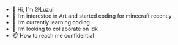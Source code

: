 - 👋 Hi, I’m @Luzuli
- 👀 I’m interested in Art and started coding for minecraft recently
- 🌱 I’m currently learning coding
- 💞️ I’m looking to collaborate on idk 
- 📫 How to reach me confidential

<!---
Luzuli/Luzuli is a ✨ special ✨ repository because its `README.md` (this file) appears on your GitHub profile.
You can click the Preview link to take a look at your changes.
--->
